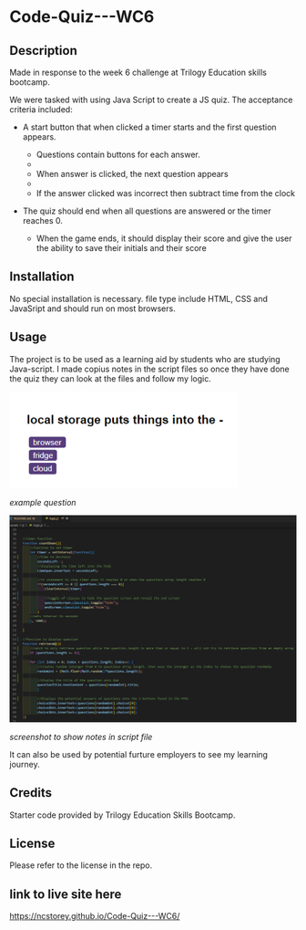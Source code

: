 # Code-Quiz---WC6

## Description

Made in response to the week 6 challenge at Trilogy Education skills bootcamp.

We were tasked with using Java Script to create a JS quiz. The acceptance criteria included:

* A start button that when clicked a timer starts and the first question appears.
 
  * Questions contain buttons for each answer.
  * 
  * When answer is clicked, the next question appears
  * 
  * If the answer clicked was incorrect then subtract time from the clock

* The quiz should end when all questions are answered or the timer reaches 0.

  * When the game ends, it should display their score and give the user the ability to save their initials and their score

## Installation

No special installation is necessary. file type include HTML, CSS and JavaSript and should run on most browsers.

## Usage

The project is to be used as a learning aid by students who are studying Java-script. I made copius notes in the script files so once they have done the quiz they can look at the files and follow my logic.

<img src="./assets/screenshots/screenshotWC6.png" alt="example question" width="400">

*example question*

<img src="./assets/screenshots/screenshotWC6.1.png" alt="screenshot to show notes in script file" width="600">

*screenshot to show notes in script file*

It can also be used by potential furture employers to see my learning journey.


## Credits

Starter code provided by Trilogy Education Skills Bootcamp.

## License

Please refer to the license in the repo.


## link to live site here

https://ncstorey.github.io/Code-Quiz---WC6/ 

